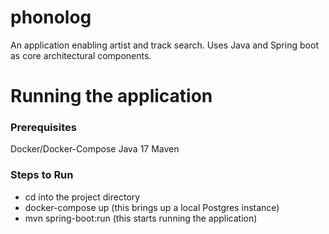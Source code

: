 # phonolog

An application enabling artist and track search. Uses Java and Spring boot as core architectural components.

# Running the application

### Prerequisites
Docker/Docker-Compose
Java 17
Maven

### Steps to Run
- cd into the project directory
- docker-compose up (this brings up a local Postgres instance)
- mvn spring-boot:run (this starts running the application)

